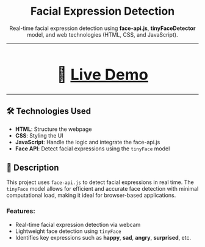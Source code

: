 <h1 align="center">Facial Expression Detection</h1>

<p align="center">
  Real-time facial expression detection using <strong>face-api.js</strong>, <strong>tinyFaceDetector</strong> model, and web technologies (HTML, CSS, and JavaScript).
</p>

---

<h1 align="center" style="font-size: 40px;">🚀 <a href="https://expression-detector.vercel.app/" target="_blank">Live Demo</a></h1>

---

## 🛠️ Technologies Used

- **HTML**: Structure the webpage
- **CSS**: Styling the UI
- **JavaScript**: Handle the logic and integrate the face-api.js
- **Face API**: Detect facial expressions using the `tinyFace` model

## 📖 Description

This project uses `face-api.js` to detect facial expressions in real time. The `tinyFace` model allows for efficient and accurate face detection with minimal computational load, making it ideal for browser-based applications.

### Features:

- Real-time facial expression detection via webcam
- Lightweight face detection using `tinyFace`
- Identifies key expressions such as **happy**, **sad**, **angry**, **surprised**, etc.
